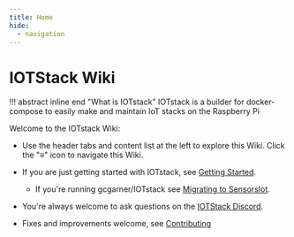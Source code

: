 ```yaml
---
title: Home
hide:
  - navigation
---
```

# IOTStack Wiki

!!! abstract inline end "What is IOTstack"
    IOTstack is a builder for docker-compose to easily make and maintain IoT
    stacks on the Raspberry Pi

Welcome to the IOTstack Wiki:

* <span class="show-when-wide-layout">
  Use the header tabs and content list at the left to explore this Wiki.
  </span>
  <label class="show-when-narrow-layout">
  Click the "≡" icon to navigate this Wiki.
  </label>

* If you are just getting started with IOTstack, see [Getting Started](Basic_setup/).
    * If you're running gcgarner/IOTstack see [Migrating to SensorsIot](Updates/gcgarner-migration.md).

* You're always welcome to ask questions on the [IOTStack Discord](https://discord.gg/ZpKHnks).

* Fixes and improvements welcome, see [Contributing](Developers/)
